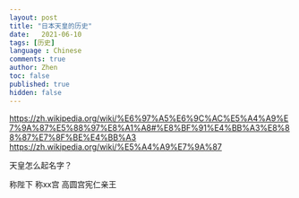 ```yaml
---
layout: post
title: "日本天皇的历史"
date:   2021-06-10
tags: [历史]
language : Chinese
comments: true
author: Zhen
toc: false
published: true
hidden: false
---
```


https://zh.wikipedia.org/wiki/%E6%97%A5%E6%9C%AC%E5%A4%A9%E7%9A%87%E5%88%97%E8%A1%A8#%E8%BF%91%E4%BB%A3%E8%88%87%E7%8F%BE%E4%BB%A3
https://zh.wikipedia.org/wiki/%E5%A4%A9%E7%9A%87

天皇怎么起名字？

称陛下
称xx宫 高圆宫宪仁亲王

<!--stackedit_data:
eyJoaXN0b3J5IjpbLTc4NzI5NTg0MV19
-->